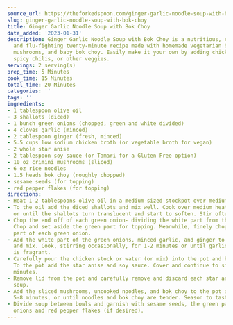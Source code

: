 ```yaml
---
source_url: https://theforkedspoon.com/ginger-garlic-noodle-soup-with-bok-choy/?format=amp
slug: ginger-garlic-noodle-soup-with-bok-choy
title: Ginger Garlic Noodle Soup with Bok Choy
date_added: '2023-01-31'
description: Ginger Garlic Noodle Soup with Bok Choy is a nutritious, comforting,
  and flu-fighting twenty-minute recipe made with homemade vegetarian broth, noodles,
  mushrooms, and baby bok choy. Easily make it your own by adding chicken, shrimp,
  spicy chilis, or other veggies.
servings: 2 serving(s)
prep_time: 5 Minutes
cook_time: 15 Minutes
total_time: 20 Minutes
categories: ''
tags: ''
ingredients:
- 1 tablespoon olive oil
- 3 shallots (diced)
- 1 bunch green onions (chopped, green and white divided)
- 4 cloves garlic (minced)
- 2 tablespoon ginger (fresh, minced)
- 5.5 cups low sodium chicken broth (or vegetable broth for vegan)
- 2 whole star anise
- 2 tablespoon soy sauce (or Tamari for a Gluten Free option)
- 10 oz crimini mushrooms (sliced)
- 6 oz rice noodles
- 1.5 heads bok choy (roughly chopped)
- sesame seeds (for topping)
- red pepper flakes (for topping)
directions:
- Heat 1-2 tablespoons olive oil in a medium-sized stockpot over medium heat.
- To the oil add the diced shallots and mix well. Cook over medium heat for 4-5 minutes,
  or until the shallots turn translucent and start to soften. Stir often.
- Chop the end off of each green onion- dividing the white part from the green part.
  Chop and set aside the green part for topping. Meanwhile, finely chop the white
  part of each green onion.
- Add the white part of the green onions, minced garlic, and ginger to the shallots
  and mix. Cook, stirring occasionally, for 1-2 minutes or until garlic and ginger
  is fragrant.
- Carefully pour the chicken stock or water (or mix) into the pot and bring to a simmer.
  To the pot add the star anise and soy sauce. Cover and continue to simmer for 10
  minutes.
- Remove lid from the pot and carefully remove and discard each star anise from the
  soup.
- Add the sliced mushrooms, uncooked noodles, and bok choy to the pot and simmer for
  5-8 minutes, or until noodles and bok choy are tender. Season to taste.
- Divide soup between bowls and garnish with sesame seeds, the green parts of green
  onions and red pepper flakes (if desired).
---
```


